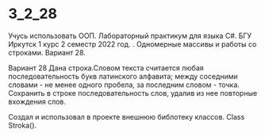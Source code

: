 # 3_2_28

Учусь использовать ООП. Лабораторный практикум для языка C#. БГУ Иркутск 1 курс 2 семестр 2022 год. . Одномерные массивы и работы со строками. Вариант 28.

Вариант 28
Дана строка.Словом текста считается любая последовательность букв латинского
алфавита; между соседними словами - не менее одного пробела, за последним словом -
точка. Сохранить в строке последовательность слов, удалив из нее повторные вхождения
слов.

Создал и использовал в проекте внешнюю библотеку классов. Class Stroka().
